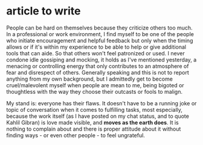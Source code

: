 # article to write
People can be hard on themselves because they criticize others too much. In a professional or work environment, I find myself to be one of the people who initiate encouragement and helpful feedback but only when the timing allows or if it's within my experience to be able to help or give additional tools that can aide. So that others won't feel patronized or used. I never condone idle gossiping and mocking, it holds as I've mentioned yesterday, a menacing or controlling energy that only contributes to an atmosphere of fear and disrespect of others. Generally speaking and this is not to report anything from my own background, but I admittedly get to become cruel/malevolent myself when people are mean to me, being bigoted or thoughtless with the way they choose their outcasts or fools to malign.
 
My stand is: everyone has their flaws. It doesn't have to be a running joke or topic of conversation when it comes to fulfilling tasks, most especially, because the work itself (as I have posted on my chat status, and to quote Kahlil Gibran) is love made visible, and **moves as the earth does**. It is nothing to complain about and there is proper attitude about it without finding ways - or even other people - to feel ungrateful.
